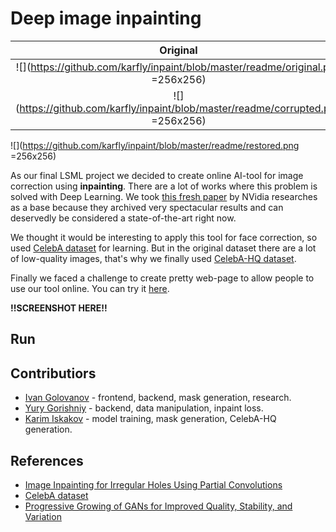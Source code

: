 # Deep image inpainting

Original             |  Corrupted          |  Restored
:-------------------------:|:-------------------------:|:-------------------------
![](https://github.com/karfly/inpaint/blob/master/readme/original.png =256x256)  |\
![](https://github.com/karfly/inpaint/blob/master/readme/corrupted.png =256x256) |\
![](https://github.com/karfly/inpaint/blob/master/readme/restored.png =256x256)

As our final LSML project we decided to create online AI-tool for image correction using **inpainting**. There are a lot of works where this problem is solved with Deep Learning. We took [this fresh paper](https://arxiv.org/abs/1804.07723) by NVidia researches as a base because they archived very spectacular results and can deservedly be considered a state-of-the-art right now.

We thought it would be interesting to apply this tool for face correction, so used [CelebA dataset](http://mmlab.ie.cuhk.edu.hk/projects/CelebA.html) for learning. But in the original dataset there are a lot of low-quality images, that's why we finally used [CelebA-HQ dataset](https://arxiv.org/abs/1710.10196).

Finally we faced a challenge to create pretty web-page to allow people to use our tool online. You can try it [here](https://github.com/karfly/inpaint).

**!!SCREENSHOT HERE!!**

## Run


## Contributiors
- [Ivan Golovanov](https://github.com/legendawes) - frontend, backend, mask generation, research.
- [Yury Gorishniy](https://github.com/StrausMG) - backend, data manipulation, inpaint loss.
- [Karim Iskakov](https://github.com/karfly) - model training, mask generation, CelebA-HQ generation.

## References
- [Image Inpainting for Irregular Holes Using Partial Convolutions](https://arxiv.org/abs/1804.07723)
- [CelebA dataset](http://mmlab.ie.cuhk.edu.hk/projects/CelebA.html)
- [Progressive Growing of GANs for Improved Quality, Stability, and Variation](https://arxiv.org/abs/1710.10196)